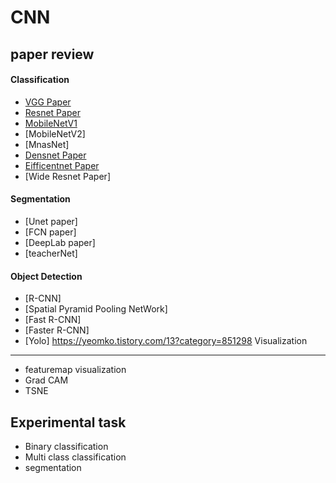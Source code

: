 CNN
=========

paper review
------------

#### Classification
* [VGG Paper](https://github.com/AhnYoungBin/portfolio/tree/master/paper_review/vggpaper)
* [Resnet Paper](https://github.com/AhnYoungBin/portfolio/blob/master/paper_review/resnetpaper)
* [MobileNetV1](https://github.com/AhnYoungBin/portfolio/tree/master/paper_review/mobilenetv1)
* [MobileNetV2]
* [MnasNet]
* [Densnet Paper](https://github.com/AhnYoungBin/portfolio/tree/master/paper_review/densenetpaper)
* [Eifficentnet Paper](https://github.com/AhnYoungBin/portfolio/tree/master/paper_review/efficientnetpaper)
* [Wide Resnet Paper]

#### Segmentation
* [Unet paper]
* [FCN paper]
* [DeepLab paper]
* [teacherNet]

#### Object Detection
* [R-CNN]
* [Spatial Pyramid Pooling NetWork]
* [Fast R-CNN]
* [Faster R-CNN]
* [Yolo]
https://yeomko.tistory.com/13?category=851298
Visualization
--------------
* featuremap visualization
* Grad CAM
* TSNE


Experimental task
-----------------
* Binary classification
* Multi class classification
* segmentation
